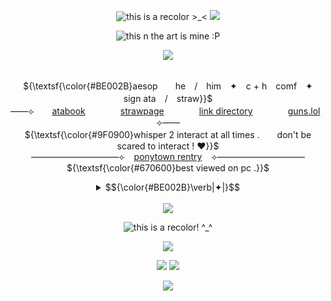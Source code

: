 <!--



    ⢼⠀⠀⢀⣦⠀⠀⠀
⠀⠀⠲⣿⡴⣶⢬⣷⡄⠀⠀
⢀⣄⣀⣰⣿⣽⣿⣴⣶⣶⠀
⣸⣿⣿⣿⣿⣿⣿⣿⣿⣿⣧    medkit
⠙⠻⢿⣿⣿⣿⣿⣿⣿⣿⡟       from phighting  I KNOW WHO YOU ARE FORKING MY REPOSITORY!!!!!! I HOPE YOU FIND WHAT YOU NEED!
⠀⠀⣾⣿⣿⣿⣿⣿⡷⣿⣿
⠀⠀⣿⣿⣿⣿⣿⣿⡗⣿⣿
⠀⠸⠿⣿⡿⠙⠿⠿⠃⠉⠉





 </!-->
<p align="center"> 
    <img src="https://files.catbox.moe/dw4a2j.png" title="this is a recolor >_<"/>
  <img src="https://komarev.com/ghpvc/?username=aesvic&style=flat-square&color=F81506&label=+++MALIGNANT+++𓈒+++"/>
<p align="center">
<img src="https://files.catbox.moe/fyznbv.png" title="this n the art is mine :P"/>
</p>

<p align="center">
<img src="https://readme-typing-svg.demolab.com?font=Neuton&size=24&duration=2000&pause=1000&color=00B4BB&center=true&width=435&lines=Hero+.+Gonna+prove+my+version+of+justice;is+more+just+than+yours+!;Uno+%2C+remaining+on+this+stage+%2C+I+am+the+only+one+.;I+am+my+biggest+fan+.;I+am+my+biggest+fan+.;I+am+my+enemy+and+my+friend+."/>
</p>

<p align="center">
   <br> ${\textsf{\color{#BE002B}aesop　　he　/　him　✦　c + h　comf　✦　sign ata　/　straw}}$ 
 <br>
  ——⟣　　<a href="https://medkit.atabook.org">atabook</a>　　　　<a href="https://aesvic.straw.page">strawpage</a>　　　　<a href="https://rentry.co/victor-grantz">link directory</a>　　　　<a href="https://guns.lol/exorspace">guns.lol</a>　　⟢——
     <br> ${\textsf{\color{#9F0900}whisper 2 interact at all times .　　don't be scared to interact ! ♥}}$ 
 <br>
   ——————————⟣⠀ <a href="https://rentry.co/shadow-peach">ponytown rentry</a> ⠀⟢——————————
         <br> ${\textsf{\color{#670600}best viewed on pc .}}$ <br></p>
    <div align="center">
    <details>
              <summary> <td>$${\color{#BE002B}\verb|✦|}$$</td></summary>
<a href="https://www.last.fm/user/vicsop"><img src="https://lastfm-recently-played.vercel.app/api?user=vicsop&footer_style=wave&count=1&width=500&loved=true&header_style=none&bg_color=80c5bf" align="center" alt="LASTFM"></a><br><br>
       ${\textsf{\color{#BE002B}recommend me music through sending a message on my ata !}}$<br>
                  ${\textsf{\color{#BE002B}also ! phighting fans please, PLEASE bmf i want phighting friends that play da game pls thanksies!!! :P}}$<br>
                  ${\textsf{\color{#BE002B}i only follow friends on this account by the way! if i unfollow you, chances are it was by mistake}}$<br>
${\textsf{\color{#BE002B}while intending to follow on a different account.}}$
        
<br>
</details>
    <br>
      <img src="https://komarev.com/ghpvc/?username=PlRATEKIT&style=flat-square&color=BE002B&label=+++CURE+++𓈒+++"/>
 <br>
  </p>

<p align="center">
<img src="https://files.catbox.moe/at5wfd.png" title="this is a recolor! ^_^"/>
</p>


<p align="center">
<img src="https://files.catbox.moe/7cs6yo.png"/>
</p>
<p align="center">
  <img src=https://spotify-github-profile.kittinanx.com/api/view?uid=h63e9eve7j8iinoi3disbnwky&cover_image=true&theme=novatorem&show_offline=false&background_color=725b73&interchange=false&bar_color=f9eed9&bar_color_cover=true)](https://spotify-github-profile.kittinanx.com/api/view?uid=h63e9eve7j8iinoi3disbnwky&redirect=true)>
<a href="https://github.com/shinminase/marquee/">
  <img src="images/svg/marquee.svg"></img>
</a>
  
<p align="center">
<img src="https://files.catbox.moe/7cs6yo.png"/>
</p>

<p align="center">
